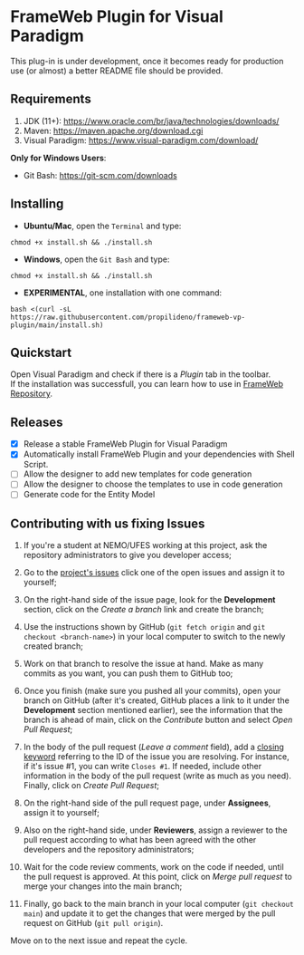 # FrameWeb Plugin for Visual Paradigm

This plug-in is under development, once it becomes ready for production use (or almost) a better README file should be provided.

## Requirements
1. JDK (11+): https://www.oracle.com/br/java/technologies/downloads/
2. Maven: https://maven.apache.org/download.cgi
3. Visual Paradigm: https://www.visual-paradigm.com/download/

**Only for Windows Users**:
- Git Bash: https://git-scm.com/downloads

## Installing
- **Ubuntu/Mac**, open the `Terminal` and type:
```
chmod +x install.sh && ./install.sh
```
- **Windows**, open the `Git Bash` and type:
```
chmod +x install.sh && ./install.sh
```
- **EXPERIMENTAL**, one installation with one command:
```
bash <(curl -sL https://raw.githubusercontent.com/propilideno/frameweb-vp-plugin/main/install.sh)
```

## Quickstart
Open Visual Paradigm and check if there is a _Plugin_ tab in the toolbar. <br>
If the installation was successfull, you can learn how to use in [FrameWeb Repository](https://github.com/nemo-ufes/FrameWeb).

## Releases
- [x] Release a stable FrameWeb Plugin for Visual Paradigm
- [x] Automatically install FrameWeb Plugin and your dependencies with Shell Script.
- [ ] Allow the designer to add new templates for code generation
- [ ] Allow the designer to choose the templates to use in code generation
- [ ] Generate code for the Entity Model

## Contributing with us fixing Issues

1. If you're a student at NEMO/UFES working at this project, ask the repository administrators to give you developer access;

2. Go to the [project's issues](https://github.com/nemo-ufes/frameweb-vp-plugin/issues) click one of the open issues and assign it to yourself;

3. On the right-hand side of the issue page, look for the **Development** section, click on the _Create a branch_ link and create the branch;

4. Use the instructions shown by GitHub (`git fetch origin` and `git checkout <branch-name>`) in your local computer to switch to the newly created branch;

5. Work on that branch to resolve the issue at hand. Make as many commits as you want, you can push them to GitHub too;

6. Once you finish (make sure you pushed all your commits), open your branch on GitHub (after it's created, GitHub places a link to it under the **Development** section mentioned earlier), see the information that the branch is ahead of main, click on the _Contribute_ button and select _Open Pull Request_;

7. In the body of the pull request (_Leave a comment_ field), add a [closing keyword](https://docs.github.com/articles/closing-issues-using-keywords) referring to the ID of the issue you are resolving. For instance, if it's issue #1, you can write `Closes #1`. If needed, include other information in the body of the pull request (write as much as you need). Finally, click on _Create Pull Request_;

8. On the right-hand side of the pull request page, under **Assignees**, assign it to yourself;

9. Also on the right-hand side, under **Reviewers**, assign a reviewer to the pull request according to what has been agreed with the other developers and the repository administrators;

10. Wait for the code review comments, work on the code if needed, until the pull request is approved. At this point, click on _Merge pull request_ to merge your changes into the main branch;

11. Finally, go back to the main branch in your local computer (`git checkout main`) and update it to get the changes that were merged by the pull request on GitHub (`git pull origin`).

Move on to the next issue and repeat the cycle.
